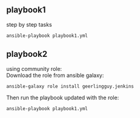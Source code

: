 ## playbook1
step by step tasks
```
ansible-playbook playbook1.yml
```
## playbook2
using community role: \
Download the role from ansible galaxy:
```
ansible-galaxy role install geerlingguy.jenkins
```
Then run the playbook updated with the role:
```
ansible-playbook playbook1.yml
```